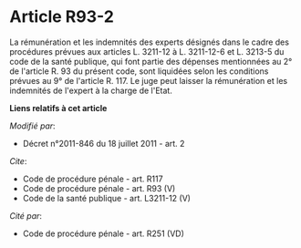 # Article R93-2

La rémunération et les indemnités des experts désignés dans le cadre des procédures prévues aux articles L. 3211-12 à L.
3211-12-6 et L. 3213-5 du code de la santé publique, qui font partie des dépenses mentionnées au 2° de l'article R. 93 du
présent code, sont liquidées selon les conditions prévues au 9° de l'article R. 117. Le juge peut laisser la rémunération et
les indemnités de l'expert à la charge de l'Etat.

**Liens relatifs à cet article**

_Modifié par_:

  - Décret n°2011-846 du 18 juillet 2011 - art. 2

_Cite_:

  - Code de procédure pénale - art. R117
  - Code de procédure pénale - art. R93 (V)
  - Code de la santé publique - art. L3211-12 (V)

_Cité par_:

  - Code de procédure pénale - art. R251 (VD)
